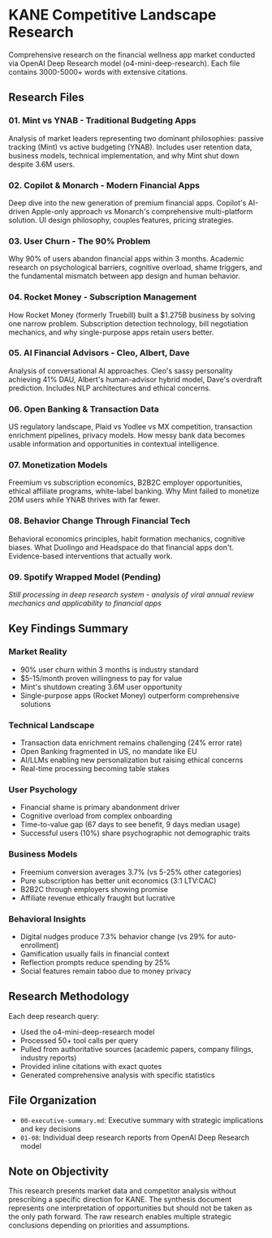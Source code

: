 # KANE Competitive Landscape Research

Comprehensive research on the financial wellness app market conducted via OpenAI Deep Research model (o4-mini-deep-research). Each file contains 3000-5000+ words with extensive citations.

## Research Files

### 01. Mint vs YNAB - Traditional Budgeting Apps
Analysis of market leaders representing two dominant philosophies: passive tracking (Mint) vs active budgeting (YNAB). Includes user retention data, business models, technical implementation, and why Mint shut down despite 3.6M users.

### 02. Copilot & Monarch - Modern Financial Apps
Deep dive into the new generation of premium financial apps. Copilot's AI-driven Apple-only approach vs Monarch's comprehensive multi-platform solution. UI design philosophy, couples features, pricing strategies.

### 03. User Churn - The 90% Problem
Why 90% of users abandon financial apps within 3 months. Academic research on psychological barriers, cognitive overload, shame triggers, and the fundamental mismatch between app design and human behavior.

### 04. Rocket Money - Subscription Management
How Rocket Money (formerly Truebill) built a $1.275B business by solving one narrow problem. Subscription detection technology, bill negotiation mechanics, and why single-purpose apps retain users better.

### 05. AI Financial Advisors - Cleo, Albert, Dave
Analysis of conversational AI approaches. Cleo's sassy personality achieving 41% DAU, Albert's human-advisor hybrid model, Dave's overdraft prediction. Includes NLP architectures and ethical concerns.

### 06. Open Banking & Transaction Data
US regulatory landscape, Plaid vs Yodlee vs MX competition, transaction enrichment pipelines, privacy models. How messy bank data becomes usable information and opportunities in contextual intelligence.

### 07. Monetization Models
Freemium vs subscription economics, B2B2C employer opportunities, ethical affiliate programs, white-label banking. Why Mint failed to monetize 20M users while YNAB thrives with far fewer.

### 08. Behavior Change Through Financial Tech
Behavioral economics principles, habit formation mechanics, cognitive biases. What Duolingo and Headspace do that financial apps don't. Evidence-based interventions that actually work.

### 09. Spotify Wrapped Model (Pending)
*Still processing in deep research system - analysis of viral annual review mechanics and applicability to financial apps*

## Key Findings Summary

### Market Reality
- 90% user churn within 3 months is industry standard
- $5-15/month proven willingness to pay for value
- Mint's shutdown creating 3.6M user opportunity
- Single-purpose apps (Rocket Money) outperform comprehensive solutions

### Technical Landscape
- Transaction data enrichment remains challenging (24% error rate)
- Open Banking fragmented in US, no mandate like EU
- AI/LLMs enabling new personalization but raising ethical concerns
- Real-time processing becoming table stakes

### User Psychology
- Financial shame is primary abandonment driver
- Cognitive overload from complex onboarding
- Time-to-value gap (67 days to see benefit, 9 days median usage)
- Successful users (10%) share psychographic not demographic traits

### Business Models
- Freemium conversion averages 3.7% (vs 5-25% other categories)
- Pure subscription has better unit economics (3:1 LTV:CAC)
- B2B2C through employers showing promise
- Affiliate revenue ethically fraught but lucrative

### Behavioral Insights
- Digital nudges produce 7.3% behavior change (vs 29% for auto-enrollment)
- Gamification usually fails in financial context
- Reflection prompts reduce spending by 25%
- Social features remain taboo due to money privacy

## Research Methodology

Each deep research query:
- Used the o4-mini-deep-research model
- Processed 50+ tool calls per query
- Pulled from authoritative sources (academic papers, company filings, industry reports)
- Provided inline citations with exact quotes
- Generated comprehensive analysis with specific statistics

## File Organization

- `00-executive-summary.md`: Executive summary with strategic implications and key decisions
- `01-08`: Individual deep research reports from OpenAI Deep Research model

## Note on Objectivity

This research presents market data and competitor analysis without prescribing a specific direction for KANE. The synthesis document represents one interpretation of opportunities but should not be taken as the only path forward. The raw research enables multiple strategic conclusions depending on priorities and assumptions.